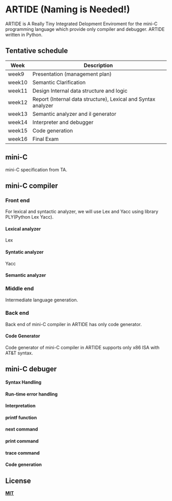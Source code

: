 # ARTIDE (Naming is Needed!)

ARTIDE is A Really Tiny Integrated Delopment Enviroment for the mini-C programming language which provide only compiler and debugger. ARTIDE written in Python.

## Tentative schedule
|Week|Description|
|---|---|
|week9|Presentation (management plan)|
|week10|Semantic Clarification|
|week11|Design Internal data structure and logic|
|week12|Report (Internal data structure), Lexical and Syntax analyzer|
|week13|Semantic analyzer and il generator|
|week14|Interpreter and debugger|
|week15|Code generation|
|week16|Final Exam|

## mini-C

mini-C specification from TA.

## mini-C compiler

### Front end

For lexical and syntactic analyzer, we will use Lex and Yacc using library PLY(Python Lex Yacc).

#### Lexical analyzer

Lex

#### Syntatic analyzer

Yacc

#### Semantic analyzer

### Middle end

Intermediate language generation.

### Back end

Back end of mini-C compiler in ARTIDE has only code generator.

#### Code Generator

Code generator of mini-C compiler in ARTIDE supports only x86 ISA with AT&T syntax.

## mini-C debuger

#### Syntax Handling

#### Run-time error handling

#### Interpretation

#### printf function

#### next command

#### print command

#### trace command

#### Code generation

## License

**[MIT](LICENSE)**
